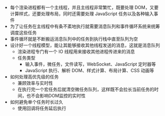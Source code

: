 - 每个渲染进程都有一个主线程，并且主线程非常繁忙，既要处理 DOM，又要计算样式，还要处理布局，同时还需要处理 JavaScript 任务以及各种输入事件
- 为了让任务在主线程中有条不紊地执行就需要消息队列和事件循环系统来统筹调度这些任务
- 事件循环就是不断搬运消息队列中的任务到执行栈中直至队列为空
- 设计好一个线程模型，能让其能够接收其他线程发送的消息，这就是消息队列
	- 渲染进程专门有一个 IO 线程用来接收其他进程传进来的消息
	- 任务类型
		- 输入事件，微任务，文件读写，WebSocket、JavaScript 定时器等
		- JavaScript 执行、解析 DOM、样式计算、布局计算、CSS 动画等
- 如何处理高优先级的任务
	- 兼顾效率与实时性
	- 在执行完一个宏任务后就清空微任务队列，这样既不会拉长当前任务的时间，也不会影响DOM监控的实时性
- 如何避免单个任务时长过久
	- 使用回调将任务延后执行